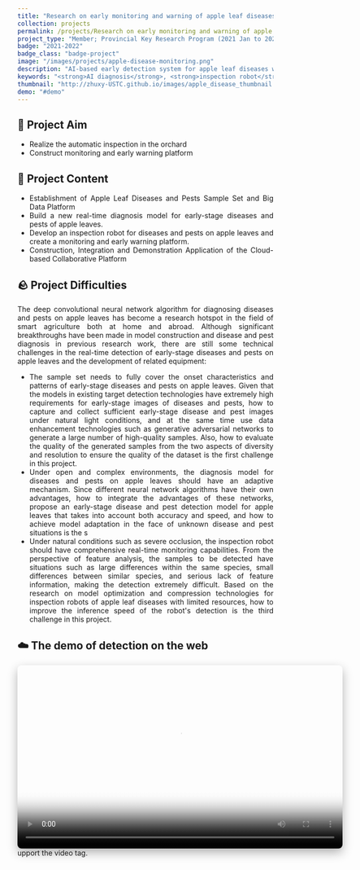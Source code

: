 ```yaml
---
title: "Research on early monitoring and warning of apple leaf diseases and development of inspection equipment based on artificial intelligence"
collection: projects
permalink: /projects/Research on early monitoring and warning of apple leaf diseases and development of inspection equipment based on artificial intelligence
project_type: "Member; Provincial Key Research Program (2021 Jan to 2022 Dec)"
badge: "2021-2022"
badge_class: "badge-project"
image: "/images/projects/apple-disease-monitoring.png"
description: "AI-based early detection system for apple leaf diseases with inspection robot development and cloud monitoring platform."
keywords: "<strong>AI diagnosis</strong>, <strong>inspection robot</strong>, <strong>cloud platform</strong>, <strong>disease detection</strong>"
thumbnail: "http://zhuxy-USTC.github.io/images/apple_disease_thumbnail.jpg"
demo: "#demo"
---
```


<style>
.page__content p, .page__content li {
    text-align: justify !important;
}
</style>

<h2>🎯 Project Aim</h2>
<ul style="text-align: justify;">
<li>Realize the automatic inspection in the orchard</li>
<li>Construct monitoring and early warning platform</li>
</ul>

<h2>📓 Project Content</h2>
<ul style="text-align: justify;">
<li>Establishment of Apple Leaf Diseases and Pests Sample Set and Big Data Platform</li>
<li>Build a new real-time diagnosis model for early-stage diseases and pests of apple leaves.</li>
<li>Develop an inspection robot for diseases and pests on apple leaves and create a monitoring and early warning platform.</li>
<li>Construction, Integration and Demonstration Application of the Cloud-based Collaborative Platform</li>
</ul>

<h2>🪨 Project Difficulties</h2>
<p style="text-align: justify;">The deep convolutional neural network algorithm for diagnosing diseases and pests on apple leaves has become a research hotspot in the field of smart agriculture both at home and abroad. Although significant breakthroughs have been made in model construction and disease and pest diagnosis in previous research work, there are still some technical challenges in the real-time detection of early-stage diseases and pests on apple leaves and the development of related equipment:</p>
<ul style="text-align: justify;">
<li>The sample set needs to fully cover the onset characteristics and patterns of early-stage diseases and pests on apple leaves. Given that the models in existing target detection technologies have extremely high requirements for early-stage images of diseases and pests, how to capture and collect sufficient early-stage disease and pest images under natural light conditions, and at the same time use data enhancement technologies such as generative adversarial networks to generate a large number of high-quality samples. Also, how to evaluate the quality of the generated samples from the two aspects of diversity and resolution to ensure the quality of the dataset is the first challenge in this project.</li>
<li>Under open and complex environments, the diagnosis model for diseases and pests on apple leaves should have an adaptive mechanism. Since different neural network algorithms have their own advantages, how to integrate the advantages of these networks, propose an early-stage disease and pest detection model for apple leaves that takes into account both accuracy and speed, and how to achieve model adaptation in the face of unknown disease and pest situations is the s<li>Under natural conditions such as severe occlusion, the inspection robot should have comprehensive real-time monitoring capabilities. From the perspective of feature analysis, the samples to be detected have situations such as large differences within the same species, small differences between similar species, and serious lack of feature information, making the detection extremely difficult. Based on the research on model optimization and compression technologies for inspection robots of apple leaf diseases with limited resources, how to improve the inference speed of the robot's detection is the third challenge in this project.</li>
</ul>

## ☁️ The demo of detection on the web

<div style="text-align: center;">
  <video width="640" height="360" controls 
         poster="http://zhuxy-USTC.github.io/images/apple_disease_thumbnail.jpg" 
         style="display: block; margin: auto; box-shadow: 0 8px 20px rgba(0, 0, 0, 0.3); border-radius: 8px;">
    <source src="http://zhuxy-USTC.github.io/videos/apple_disease_detection_web.mp4" type="video/mp4">
    Your browser does not support the video tag.
  </video>
</div>upport the video tag.
  </video>
</div>
